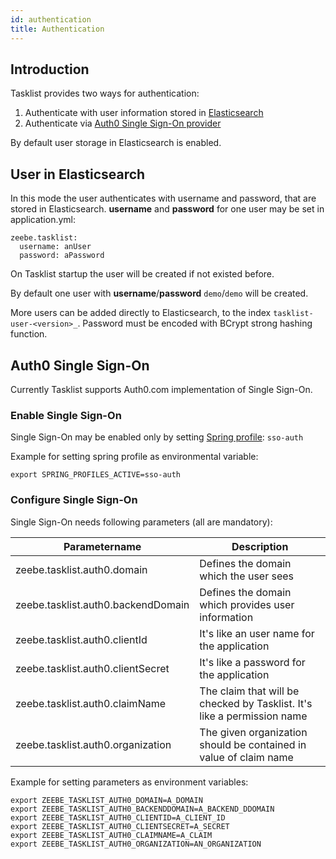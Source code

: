 ```yaml
---
id: authentication
title: Authentication
---
```

## Introduction

Tasklist provides two ways for authentication:

1. Authenticate with user information stored in [Elasticsearch](#user-in-elasticsearch)
2. Authenticate via [Auth0 Single Sign-On provider](#auth0-single-sign-on)

By default user storage in Elasticsearch is enabled.

## User in Elasticsearch

In this mode the user authenticates with username and password, that are stored in Elasticsearch.
**username** and **password** for one user may be set in application.yml:

```
zeebe.tasklist:
  username: anUser
  password: aPassword
```

On Tasklist startup the user will be created if not existed before.

By default one user with **username**/**password** `demo`/`demo` will be created.

More users can be added directly to Elasticsearch, to the index `tasklist-user-<version>_`. Password must be encoded with BCrypt strong hashing function.

## Auth0 Single Sign-On

Currently Tasklist supports Auth0.com implementation of Single Sign-On.

### Enable Single Sign-On

Single Sign-On may be enabled only by setting [Spring profile](https://docs.spring.io/spring-boot/docs/current/reference/html/spring-boot-features.html#boot-features-profiles): `sso-auth`

Example for setting spring profile as environmental variable:
```
export SPRING_PROFILES_ACTIVE=sso-auth
```

### Configure Single Sign-On

Single Sign-On needs following parameters (all are mandatory):

Parametername |Description
--------------|-------------
zeebe.tasklist.auth0.domain | Defines the domain which the user sees
zeebe.tasklist.auth0.backendDomain | Defines the domain which provides user information
zeebe.tasklist.auth0.clientId | It's like an user name for the application
zeebe.tasklist.auth0.clientSecret | It's like a password for the application
zeebe.tasklist.auth0.claimName | The claim that will be checked by Tasklist. It's like a permission name
zeebe.tasklist.auth0.organization | The given organization should be contained in value of claim name

Example for setting parameters as environment variables:

```
export ZEEBE_TASKLIST_AUTH0_DOMAIN=A_DOMAIN
export ZEEBE_TASKLIST_AUTH0_BACKENDDOMAIN=A_BACKEND_DDOMAIN
export ZEEBE_TASKLIST_AUTH0_CLIENTID=A_CLIENT_ID
export ZEEBE_TASKLIST_AUTH0_CLIENTSECRET=A_SECRET
export ZEEBE_TASKLIST_AUTH0_CLAIMNAME=A_CLAIM
export ZEEBE_TASKLIST_AUTH0_ORGANIZATION=AN_ORGANIZATION
```
